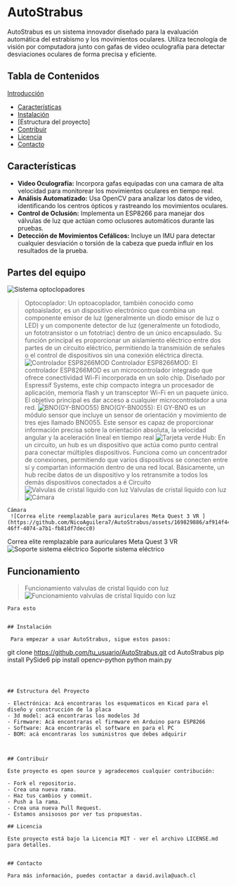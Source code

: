 # AutoStrabus

AutoStrabus es un sistema innovador diseñado para la evaluación automática del estrabismo y los movimientos oculares. Utiliza tecnología de visión por computadora junto con gafas de video oculografía para detectar desviaciones oculares de forma precisa y eficiente.

## Tabla de Contenidos
 [Introducción](#Autostrabus)
   - [Características](#Características)
   - [Instalación](#Instalación)
   - [Estructura del proyecto]
   - [Contribuir](#Contribuir)
   - [Licencia](#Licencia)
   - [Contacto](#Contacto)


## Características

- **Video Oculografía:** Incorpora gafas equipadas con una camara de alta velocidad para monitorear los movimientos oculares en tiempo real.
- **Análisis Automatizado:** Usa OpenCV para analizar los datos de video, identificando los centros ópticos y rastreando los movimientos oculares.
- **Control de Oclusión:** Implementa un ESP8266 para manejar dos válvulas de luz que actúan como oclusores automáticos durante las pruebas.
- **Detección de Movimientos Cefálicos:** Incluye un IMU para detectar cualquier desviación o torsión de la cabeza que pueda influir en los resultados de la prueba.
 ## Partes del equipo
![Sistema optoclopadores ](https://github.com/NicoAguilera7/AutoStrabus/assets/169829886/dd2d0c4c-2f4a-4908-826d-58f713a9faac)
>Optocoplador: Un optoacoplador, también conocido como optoaislador, es un dispositivo electrónico que combina un componente emisor de luz (generalmente un diodo emisor de luz o LED) y un componente detector de luz (generalmente un fotodiodo, un fototransistor o un fototriac) dentro de un único encapsulado. Su función principal es proporcionar un aislamiento eléctrico entre dos partes de un circuito eléctrico, permitiendo la transmisión de señales o el control de dispositivos sin una conexión eléctrica directa.
![Controlador ESP8266MOD](https://github.com/NicoAguilera7/AutoStrabus/assets/169829886/efb8b195-e4f2-4717-b48d-570b2e7591f9)
>Controlador ESP8266MOD: El controlador ESP8266MOD es un microcontrolador integrado que ofrece conectividad Wi-Fi incorporada en un solo chip. Diseñado por Espressif Systems, este chip compacto integra un procesador de aplicación, memoria flash y un transceptor Wi-Fi en un paquete único. El objetivo principal es dar acceso a cualquier microcontrolador a una red.
![BNO(GY-BNOO55)](https://github.com/NicoAguilera7/AutoStrabus/assets/169829886/89754a8f-7ea3-414a-85c0-359307acdc89)
>BNO(GY-BN0055):
>El GY-BNO es un módulo sensor que incluye un sensor de orientación y movimiento de tres ejes llamado BNO055. Este sensor es capaz de proporcionar información precisa sobre la orientación absoluta, la velocidad angular y la aceleración lineal en tiempo real
![Tarjeta verde ](https://github.com/NicoAguilera7/AutoStrabus/assets/169829886/4b93e539-cd3d-4fde-804f-54ba116cb3a5)
>Hub: En un circuito, un hub es un dispositivo que actúa como punto central para conectar múltiples dispositivos. Funciona como un concentrador de conexiones, permitiendo que varios dispositivos se conecten entre sí y compartan información dentro de una red local. Básicamente, un hub recibe datos de un dispositivo y los retransmite a todos los demás dispositivos conectados a é
>Circuito 
![Valvulas de cristal liquido con luz ](https://github.com/Debaq/AutoStrabus/assets/169829886/5cebd9d5-8cd1-4f49-9892-33407047423e)
>Valvulas de cristal liquido con luz 
![Cámara ](https://github.com/NicoAguilera7/AutoStrabus/assets/169829886/c6b0733c-15bf-4b93-b498-465aea8d13d1)
````
Cámara 
 ![Correa elite reemplazable para auriculares Meta Quest 3 VR ](https://github.com/NicoAguilera7/AutoStrabus/assets/169829886/af914f44-46ff-4074-a7b1-fb81df7decc0)
````
 Correa elite remplazable para auriculares Meta Quest 3 VR
 ![Soporte sistema eléctrico ](https://github.com/NicoAguilera7/AutoStrabus/assets/169829886/3a9b26a6-eefd-4fdf-a590-4098161d2744)
 Soporte sistema eléctrico 
## Funcionamiento 
> Funcionamiento valvulas de cristal liquido con luz
![Funcionamiento valvulas de cristal liquido con luz](https://github.com/Debaq/AutoStrabus/assets/169829886/c4b7896e-23f7-4772-8a42-231adaf0d559)
```
Para esto 


## Instalación

 Para empezar a usar AutoStrabus, sigue estos pasos:

```
git clone https://github.com/tu_usuario/AutoStrabus.git
cd AutoStrabus
pip install PySide6
pip install opencv-python
python main.py

```



## Estructura del Proyecto

- Electrónica: Acá encontraras los esquematicos en Kicad para el diseño y construcción de la placa
- 3d model: acá encontraras los modelos 3d
- Firmware: Acá encontraras el firmware en Arduino para ESP8266
- Software: Aca encontrarás el software en para el PC
- BOM: acá encontraras los suministros que debes adquirir



## Contribuir

Este proyecto es open source y agradecemos cualquier contribución:

- Fork el repositorio.
- Crea una nueva rama.
- Haz tus cambios y commit.
- Push a la rama.
- Crea una nueva Pull Request.
- Estamos ansisosos por ver tus propuestas.

## Licencia

Este proyecto está bajo la Licencia MIT - ver el archivo LICENSE.md para detalles.


## Contacto

Para más información, puedes contactar a david.avila@uach.cl



